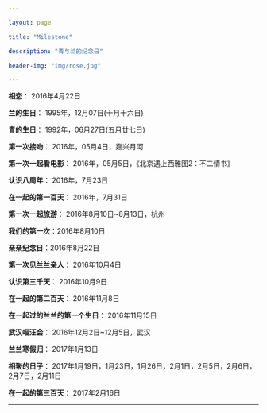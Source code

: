 ```yaml
---

layout: page

title: "Milestone"

description: "青与兰的纪念日"

header-img: "img/rose.jpg"

---
```


**相恋**： 2016年4月22日  

**兰的生日**： 1995年，12月07日(十月十六日)  

**青的生日**： 1992年，06月27日(五月廿七日)

**第一次接吻**： 2016年，05月4日，嘉兴月河

**第一次一起看电影**： 2016年，05月5日，《北京遇上西雅图2：不二情书》

**认识八周年**： 2016年，7月23日

**在一起的第一百天**： 2016年，7月31日

**第一次一起旅游**： 2016年8月10日~8月13日，杭州

**我们的第一次**：2016年8月10日

**亲亲纪念日**：2016年8月22日

**第一次见兰兰亲人**： 2016年10月4日

**认识第三千天**： 2016年10月9日

**在一起的第二百天**： 2016年11月8日

**在一起过的兰兰的第一个生日**： 2016年11月15日

**武汉喵汪会**： 2016年12月2日~12月5日，武汉

**兰兰寒假归**： 2017年1月13日

**相聚的日子**： 2017年1月19日，1月23日，1月26日，2月1日，2月5日，2月6日，2月7日，2月11日

**在一起的第三百天**： 2017年2月16日

---
